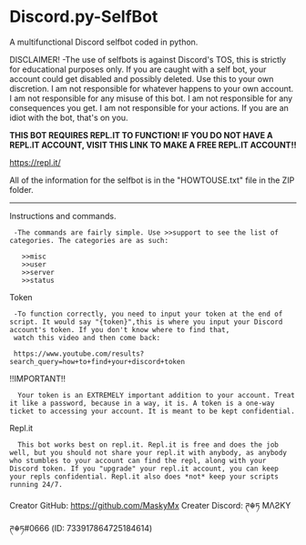 # Discord.py-SelfBot
A multifunctional Discord selfbot coded in python. 


DISCLAIMER! 
     -The use of selfbots is against Discord's TOS, this is strictly for educational purposes only. If you are caught with a self bot, your account could get disabled and possibly deleted. Use this to your own discretion. I am not responsible for whatever happens to your own account. I am not responsible for any misuse of this bot. I am not responsible for any consequences you get. I am not responsible for your actions. If you are an idiot with the bot, that's on you. 



**THIS BOT REQUIRES REPL.IT TO FUNCTION! IF YOU DO NOT HAVE A REPL.IT ACCOUNT, VISIT THIS LINK TO MAKE A FREE REPL.IT ACCOUNT!!**

https://repl.it/


All of the information for the selfbot is in the "HOWTOUSE.txt" file in the ZIP folder. 


--------------------------------------------------------------------------------------------------------------------------------------------------------------------

Instructions and commands.
 
     -The commands are fairly simple. Use >>support to see the list of categories. The categories are as such:

       >>misc
       >>user
       >>server
       >>status


Token

     -To function correctly, you need to input your token at the end of script. It would say "{token}",this is where you input your Discord account's token. If you don't know where to find that,
     watch this video and then come back: 
     
     https://www.youtube.com/results?search_query=how+to+find+your+discord+token


!!IMPORTANT!!

      Your token is an EXTREMELY important addition to your account. Treat it like a password, because in a way, it is. A token is a one-way ticket to accessing your account. It is meant to be kept confidential.


Repl.it

      This bot works best on repl.it. Repl.it is free and does the job well, but you should not share your repl.it with anybody, as anybody who stumbles to your account can find the repl, along with your Discord token. If you "upgrade" your repl.it account, you can keep your repls confidential. Repl.it also does *not* keep your scripts running 24/7.  

Creator GitHub: https://github.com/MaskyMx
Creater Discord: ཊ☬ཏ MΛƧKY ཊ☬ཏ#0666 (ID: 733917864725184614)
